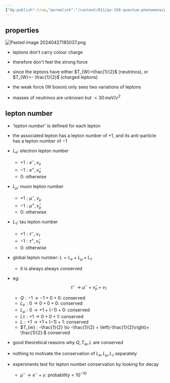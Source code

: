 ```yaml
---
{"dg-publish":true,"permalink":"/content/011/px-156-quantum-phenomena/px-156-b-particle-physics/px-156-f-the-particle-zoo/px-156-f3-leptons/","noteIcon":"1","created":"2025-08-27T13:14:00.729+01:00","updated":"2024-11-26T20:02:49.000+00:00"}
---
```


## properties
![Pasted image 20240427185037.png](/img/user/pics/Pasted%20image%2020240427185037.png)
- leptons don't carry colour charge
- therefore don't feel the strong force

- since the leptons have either $T_{W}=\frac{1}{2}$ (neutrinos), or $T_{W}=- \frac{1}{2}$ (charged leptons)
- the weak force (W boson) only sees two variations of leptons

- masses of neutrinos are unknown but $< 30\,meV/c^{2}$
## lepton number
- '*lepton number*' is defined for each lepton
- the associated lepton has a lepton number of $+1$, and its anti-particle has a lepton number of $-1$

- $L_{e}:$ electron lepton number
	- $+1: e^{-}, \nu_{e}$ 
	- $-1: e^{+}, \bar{\nu}_{e}$
	- $0:$ otherwise
- $L_{\mu}:$ muon lepton number
	- $+1: \mu^{-}, \nu_{\mu}$ 
	- $-1: \mu^{+}, \bar{\nu}_{\mu}$
	- $0:$ otherwise
- $L_{\tau}:$ tau lepton number
	- $+1: \tau^{-}, \nu_{\tau}$ 
	- $-1: \tau^{+}, \bar{\nu}_{\tau}$
	- $0:$ otherwise

- global lepton number: $L = L_{e}+L_{\mu}+L_{\tau}$
	- it is always always conserved

- eg: 
$$\tau^{-}\to \mu^{-}+ \bar\nu_{\mu}+\nu_\tau$$
	- $Q: -1 \to -1 + 0 + 0:$ conserved
	- $L_{e}: 0 \to 0 + 0 + 0:$ conserved
	- $L_{\mu}: 0 \to +1 + (-1) + 0:$ conserved
	- $L\tau : +1 \to 0 + 0 + 1:$ conserved
	- $L: +1 \to +1 + (-1) + 1:$ conserved
	- $T_{w} : -\frac{1}{2} \to -\frac{1}{2} + \left(-\frac{1}{2}\right)+ \frac{1}{2}:$ conserved

- good theoretical reasons why $Q, T_{w}, L$ are conserved
- nothing to motivate the conservation of $L_{e}, L_{\mu}, L_{\tau}$ separately
 
- experiments test for lepton number conservation by looking for decay
	- $\mu^{-} \to e^{-}+\gamma:$ probability$<10^{-10}$
